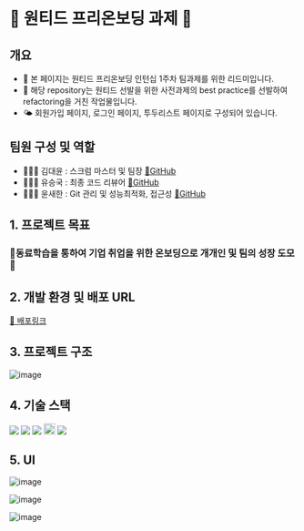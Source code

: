 # 👹 원티드 프리온보딩 과제 👹

## 개요
- 🦁 본 페이지는 원티드 프리온보딩 인턴십 1주차 팀과제를 위한 리드미입니다.
- 🏨 해당 repository는 원티드 선발을 위한 사전과제의 best practice를 선발하여 refactoring을 거친 작업물입니다.
- 🌤️ 회원가입 페이지, 로그인 페이지, 투두리스트 페이지로 구성되어 있습니다.

## 팀원 구성 및 역할
- 🙋🏻‍♀️ 김대윤 : 스크럼 마스터 및 팀장 [🔗GitHub](https://github.com/apeachicetea) 
- 🙋🏼‍♂️ 유승국 : 최종 코드 리뷰어 [🔗GitHub](https://github.com/SeungGukYoo)
- 🙋🏼‍♂️ 윤새한 : Git 관리 및 성능최적화, 접근성 [🔗GitHub](https://github.com/ovelute53)

## 1. 프로젝트 목표
### 🎇동료학습을 통하여 기업 취업을 위한 온보딩으로 개개인 및 팀의 성장 도모🎇

## 2. 개발 환경 및 배포 URL
[🔗 배포링크](https://pre-onboarding-12th-1-16-2vt6ydlc6-pre-onboarding-12th-1-16.vercel.app/signin)

## 3. 프로젝트 구조
![image](https://github.com/wanted-pre-onboarding-16/pre-onboarding-12th-1-16/assets/104200167/666bb536-bce6-44e9-b071-cbc4bc108453)


## 4. 기술 스택
<img src="https://img.shields.io/badge/JavaScript-F7DF1E?style=flat-square&logo=javascript&logoColor=black"/> <img src="https://img.shields.io/badge/Typescript-3178C6?style=flat-square&logo=Typescript&logoColor=white"/> <img src="https://img.shields.io/badge/React-61DAFB?style=flat-square&logo=React&logoColor=black"/> <img height=20 src="https://img.shields.io/badge/styled-components-DB7093?style=for-the-badge&logo=styledcomponents&logoColor=white"> <img src="https://img.shields.io/badge/Vercel-000000?style=flat-square&logo=Vercel&logoColor=white"/> 
## 5. UI
![image](https://github.com/wanted-pre-onboarding-16/pre-onboarding-12th-1-16/assets/104200167/a1b73f24-54ef-4116-a547-aee627feeeb8)

![image](https://github.com/wanted-pre-onboarding-16/pre-onboarding-12th-1-16/assets/104200167/0ecc7603-7fcb-4504-b3a8-75fd84175620)

![image](https://github.com/wanted-pre-onboarding-16/pre-onboarding-12th-1-16/assets/104200167/0a2c7b29-5d22-4b1c-8f8d-eedff39e7ff9)
